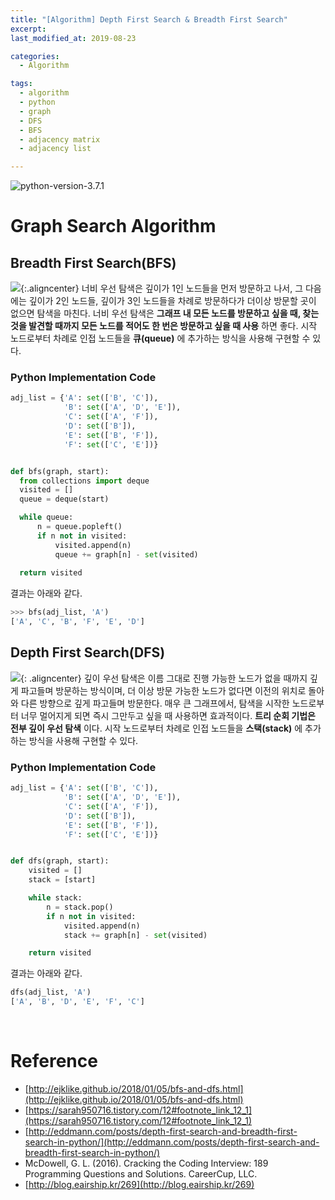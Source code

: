 ```yaml
---
title: "[Algorithm] Depth First Search & Breadth First Search"
excerpt:
last_modified_at: 2019-08-23

categories:
  - Algorithm

tags:
  - algorithm
  - python
  - graph
  - DFS
  - BFS
  - adjacency matrix
  - adjacency list

---
```

![python-version-3.7.1](https://img.shields.io/badge/python-v3.7.1-blue.svg)

# Graph Search Algorithm

## Breadth First Search(BFS)
![](https://i.imgur.com/MFIkTZc.gif){:.aligncenter}
너비 우선 탐색은 깊이가 1인 노드들을 먼저 방문하고 나서, 그 다음에는 깊이가 2인 노드들, 깊이가 3인 노드들을 차례로 방문하다가 더이상 방문할 곳이 없으면 탐색을 마친다. 너비 우선 탐색은 **그래프 내 모든 노드를 방문하고 싶을 때, 찾는 것을 발견할 때까지 모든 노드를 적어도 한 번은 방문하고 싶을 때 사용** 하면 좋다. 시작 노드로부터 차례로 인접 노드들을 **큐(queue)** 에 추가하는 방식을 사용해 구현할 수 있다.


### Python Implementation Code
```python
adj_list = {'A': set(['B', 'C']),
            'B': set(['A', 'D', 'E']),
            'C': set(['A', 'F']),
            'D': set(['B']),
            'E': set(['B', 'F']),
            'F': set(['C', 'E'])}


def bfs(graph, start):
  from collections import deque
  visited = []
  queue = deque(start)

  while queue:
      n = queue.popleft()
      if n not in visited:
          visited.append(n)
          queue += graph[n] - set(visited)
          
  return visited
```

결과는 아래와 같다.

```python
>>> bfs(adj_list, 'A')
['A', 'C', 'B', 'F', 'E', 'D']
```

## Depth First Search(DFS)
![](https://i.imgur.com/1iO16lM.gif){: .aligncenter}
깊이 우선 탐색은 이름 그대로 진행 가능한 노드가 없을 때까지 깊게 파고들며 방문하는 방식이며, 더 이상 방문 가능한 노드가 없다면 이전의 위치로 돌아와 다른 방향으로 깊게 파고들며 방문한다. 매우 큰 그래프에서, 탐색을 시작한 노드로부터 너무 멀어지게 되면 즉시 그만두고 싶을 때 사용하면 효과적이다. **트리 순회 기법은 전부 깊이 우선 탐색** 이다. 시작 노드로부터 차례로 인접 노드들을 **스택(stack)** 에 추가하는 방식을 사용해 구현할 수 있다.

### Python Implementation Code

```python
adj_list = {'A': set(['B', 'C']),
            'B': set(['A', 'D', 'E']),
            'C': set(['A', 'F']),
            'D': set(['B']),
            'E': set(['B', 'F']),
            'F': set(['C', 'E'])}


def dfs(graph, start):
    visited = []
    stack = [start]

    while stack:
        n = stack.pop()
        if n not in visited:
            visited.append(n)
            stack += graph[n] - set(visited)

    return visited
```

결과는 아래와 같다.

```python
dfs(adj_list, 'A')
['A', 'B', 'D', 'E', 'F', 'C']
```
<br>

# Reference
 - [http://ejklike.github.io/2018/01/05/bfs-and-dfs.html](http://ejklike.github.io/2018/01/05/bfs-and-dfs.html)
 - [https://sarah950716.tistory.com/12#footnote_link_12_1](https://sarah950716.tistory.com/12#footnote_link_12_1)
 - [http://eddmann.com/posts/depth-first-search-and-breadth-first-search-in-python/](http://eddmann.com/posts/depth-first-search-and-breadth-first-search-in-python/)
 - McDowell, G. L. (2016). Cracking the Coding Interview: 189 Programming Questions and Solutions. CareerCup, LLC.
 - [http://blog.eairship.kr/269﻿](http://blog.eairship.kr/269﻿)

